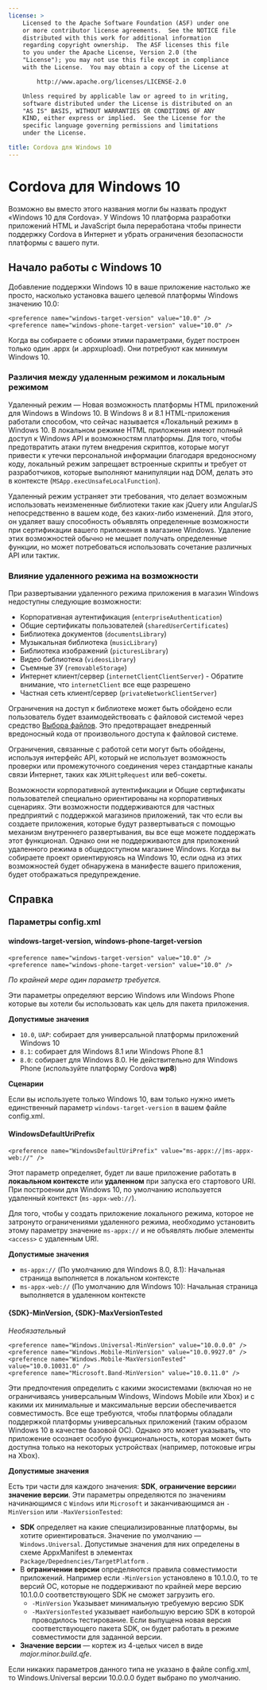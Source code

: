 ```yaml
---
license: >
    Licensed to the Apache Software Foundation (ASF) under one
    or more contributor license agreements.  See the NOTICE file
    distributed with this work for additional information
    regarding copyright ownership.  The ASF licenses this file
    to you under the Apache License, Version 2.0 (the
    "License"); you may not use this file except in compliance
    with the License.  You may obtain a copy of the License at

        http://www.apache.org/licenses/LICENSE-2.0

    Unless required by applicable law or agreed to in writing,
    software distributed under the License is distributed on an
    "AS IS" BASIS, WITHOUT WARRANTIES OR CONDITIONS OF ANY
    KIND, either express or implied.  See the License for the
    specific language governing permissions and limitations
    under the License.

title: Cordova для Windows 10
---
```


# Cordova для Windows 10

Возможно вы вместо этого названия могли бы назвать продукт «Windows 10 для Cordova». У Windows 10 платформа разработки приложений HTML и JavaScript была переработана чтобы принести поддержку Cordova в Интернет и убрать ограничения безопасности платформы с вашего пути.

## Начало работы с Windows 10

Добавление поддержки Windows 10 в ваше приложение настолько же просто, насколько установка вашего целевой платформы Windows значению 10.0:

    <preference name="windows-target-version" value="10.0" />
    <preference name="windows-phone-target-version" value="10.0" />
    

Когда вы собираете с обоими этими параметрами, будет построен только один .appx (и .appxupload). Они потребуют как минимум Windows 10.

### Различия между удаленным режимом и локальным режимом

Удаленный режим — Новая возможность платформы HTML приложений для Windows в Windows 10. В Windows 8 и 8.1 HTML-приложения работали способом, что сейчас называется «Локальный режим» в Windows 10. В локальном режиме HTML приложения имеют полный доступ к Windows API и возможностям платформы. Для того, чтобы предотвратить атаки путем внедрения скриптов, которые могут привести к утечки персональной информации благодаря вредоносному коду, локальный режим запрещает встроенные скрипты и требует от разработчиков, которые выполняют манипуляции над DOM, делать это в контексте (`MSApp.execUnsafeLocalFunction`).

Удаленный режим устраняет эти требования, что делает возможным использовать неизмененные библиотеки такие как jQuery или AngularJS непосредственно в вашем коде, без каких-либо изменений. Для этого, он удаляет вашу способность объявлять определенные возможности при сертификации вашего приложения в магазине Windows. Удаление этих возможностей обычно не мешает получать определенные функции, но может потребоваться использовать сочетание различных API или тактик.

### Влияние удаленного режима на возможности

При развертывании удаленного режима приложения в магазин Windows недоступны следующие возможности:

  * Корпоративная аутентификация (`enterpriseAuthentication`)
  * Общие сертификаты пользователей (`sharedUserCertificates`)
  * Библиотека документов (`documentsLibrary`)
  * Музыкальная библиотека (`musicLibrary`)
  * Библиотека изображений (`picturesLibrary`)
  * Видео библиотека (`videosLibrary`)
  * Съемные ЗУ (`removableStorage`)
  * Интернет клиент/сервер (`internetClientClientServer`) - Обратите внимание, что `internetClient` все еще разрешено
  * Частная сеть клиент/сервер (`privateNetworkClientServer`)

Ограничения на доступ к библиотеке может быть обойдено если пользователь будет взаимодействовать с файловой системой через средство [Выбора файлов](https://msdn.microsoft.com/en-us/library/windows/apps/windows.storage.pickers.fileopenpicker.aspx). Это предотвращает внедренный вредоносный кода от произвольного доступа к файловой системе.

Ограничения, связанные с работой сети могут быть обойдены, используя интерфейс API, который не использует возможность проверки или промежуточного соединения через стандартные каналы связи Интернет, таких как `XMLHttpRequest` или веб-сокеты.

Возможности корпоративной аутентификации и Общие сертификаты пользователей специально ориентированы на корпоративных сценариях. Эти возможности поддерживаются для частных предприятий с поддержкой магазинов приложений, так что если вы создаете приложения, которые будут развертываться с помощью механизм внутреннего развертывания, вы все еще можете поддержать этот функционал. Однако они не поддерживаются для приложений удаленного режима в общедоступном магазине Windows. Когда вы собираете проект ориентируюясь на Windows 10, если одна из этих возможностей будет обнаружена в манифесте вашего приложения, будет отображаться предупреждение.

## Справка

### Параметры config.xml

#### windows-target-version, windows-phone-target-version

    <preference name="windows-target-version" value="10.0" />
    <preference name="windows-phone-target-version" value="10.0" />
    

*По крайней мере один параметр требуется.*

Эти параметры определяют версию Windows или Windows Phone которые вы хотели бы использовать как цель для пакета приложения.

**Допустимые значения**

  * `10.0`, `UAP`: собирает для универсальной платформы приложений Windows 10
  * `8.1`: собирает для Windows 8.1 или Windows Phone 8.1
  * `8.0`: собирает для Windows 8.0. Не действительно для Windows Phone (используйте платформу Cordova **wp8**)

**Сценарии**

Если вы используете только Windows 10, вам только нужно иметь единственный параметр `windows-target-version` в вашем файле config.xml.

#### WindowsDefaultUriPrefix

    <preference name="WindowsDefaultUriPrefix" value="ms-appx://|ms-appx-web://" />
    

Этот параметр определяет, будет ли ваше приложение работать в **локаьльном контексте** или **удаленном** при запуска его стартового URI. При построении для Windows 10, по умолчанию используется удаленный контекст (`ms-appx-web://`).

Для того, чтобы у создать приложение локального режима, которое не затронуто ограничениями удаленного режима, необходимо установить этому параметру значение `ms-appx://` и не объявлять любые элементы `<access>` с удаленным URI.

**Допустимые значения**

  * `ms-appx://` (По умолчанию для Windows 8.0, 8.1): Начальная страница выполняется в локальном контексте
  * `ms-appx-web://` (По умолчанию для Windows 10): Начальная страница выполняется в удаленном контексте

#### {SDK}-MinVersion, {SDK}-MaxVersionTested

*Необязательный*

    <preference name="Windows.Universal-MinVersion" value="10.0.0.0" />
    <preference name="Windows.Mobile-MinVersion" value="10.0.9927.0" />
    <preference name="Windows.Mobile-MaxVersionTested" value="10.0.10031.0" />
    <preference name="Microsoft.Band-MinVersion" value="10.0.11.0" />
    

Эти предпочтения определить с какими экосистемами (включая но не ограничиваясь универсальным Windows, Windows Mobile или Xbox) и с какими их минимальные и максимальные версии обеспечивается совместимость. Все еще требуются, чтобы платформы обладали поддержкой платформы универсальных приложений (таким образом Windows 10 в качестве базовой ОС). Однако это может указывать, что приложение осознает особую функциональность, которая может быть доступна только на некоторых устройствах (например, потоковые игры на Xbox).

**Допустимые значения**

Есть три части для каждого значения: **SDK**, **ограничение версии**и **значение версии**. Эти параметры определяются по значениям начинающимся с `Windows` или `Microsoft` и заканчивающимся ан `-MinVersion` или `-MaxVersionTested`:

  * **SDK** определяет на какие специализированные платформы, вы хотите ориентироваться. Значение по умолчанию — `Windows.Universal`. Допустимые значения для них определены в схеме AppxManifest в элементах `Package/Depednencies/TargetPlatform` .
  * В **ограничении версии** определяются правила совместимости приложений. Например если `-MinVersion` установлено в 10.1.0.0, то те версий ОС, которые не поддерживают по крайней мере версию 10.1.0.0 соответствующего SDK не сможет загрузить его. 
      * `-MinVersion` Указывает минимальную требуемую версию SDK
      * `-MaxVersionTested` указывает наибольшую версию SDK в которой проводилось тестирование. Если выпущена новая версия соответствующего пакета SDK, он будет работать в режиме совместимости для заданной версии.
  * **Значение версии** — кортеж из 4-целых чисел в виде *major.minor.build.qfe*. 

Если никаких параметров данного типа не указано в файле config.xml, то Windows.Universal версии 10.0.0.0 будет выбрано по умолчанию.